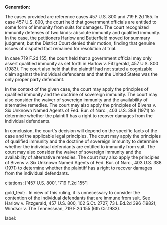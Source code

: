 **Generation:**



The cases provided are reference cases 457 U.S. 800 and 719 F.2d 155. In case 457 U.S. 800, the court held that government officials are entitled to some form of immunity from suits for damages. The court recognized immunity defenses of two kinds: absolute immunity and qualified immunity. In the case, the petitioners Harlow and Butterfield moved for summary judgment, but the District Court denied their motion, finding that genuine issues of disputed fact remained for resolution at trial.

In case 719 F.2d 155, the court held that a government official may only assert qualified immunity as set forth in Harlow v. Fitzgerald, 457 U.S. 800 (1983). The court also held that the plaintiff had not stated a cognizable claim against the individual defendants and that the United States was the only proper party defendant.

In the context of the given case, the court may apply the principles of qualified immunity and the doctrine of sovereign immunity. The court may also consider the waiver of sovereign immunity and the availability of alternative remedies. The court may also apply the principles of Bivens v. Six Unknown Named Agents of Fed. Bur. of Narc., 403 U.S. 388 (1971) to determine whether the plaintiff has a right to recover damages from the individual defendants.

In conclusion, the court's decision will depend on the specific facts of the case and the applicable legal principles. The court may apply the principles of qualified immunity and the doctrine of sovereign immunity to determine whether the individual defendants are entitled to immunity from suit. The court may also consider the waiver of sovereign immunity and the availability of alternative remedies. The court may also apply the principles of Bivens v. Six Unknown Named Agents of Fed. Bur. of Narc., 403 U.S. 388 (1971) to determine whether the plaintiff has a right to recover damages from the individual defendants.



citations: ['457 U.S. 800', '719 F.2d 155']

gold_text: . In view of this ruling, it is unnecessary to consider the contention of the individual defendants that are immune from suit. See Harlow v. Fitzgerald, 457 U.S. 800, 102 S.Ct. 2727, 73 L.Ed.2d 396 (1982); Windsor v. The Tennessean, 719 F.2d 155 (6th Cir.1983).

label: 